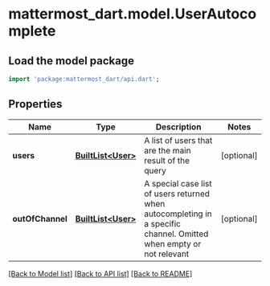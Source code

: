 # mattermost_dart.model.UserAutocomplete

## Load the model package
```dart
import 'package:mattermost_dart/api.dart';
```

## Properties
Name | Type | Description | Notes
------------ | ------------- | ------------- | -------------
**users** | [**BuiltList&lt;User&gt;**](User.md) | A list of users that are the main result of the query | [optional] 
**outOfChannel** | [**BuiltList&lt;User&gt;**](User.md) | A special case list of users returned when autocompleting in a specific channel. Omitted when empty or not relevant | [optional] 

[[Back to Model list]](../README.md#documentation-for-models) [[Back to API list]](../README.md#documentation-for-api-endpoints) [[Back to README]](../README.md)


